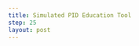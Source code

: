 ```yaml
---
title: Simulated PID Education Tool
step: 25
layout: post
---
```


<script src='https://gist.github.com/madhephaestus/ada23c948f50166c8c0f.js'></script>